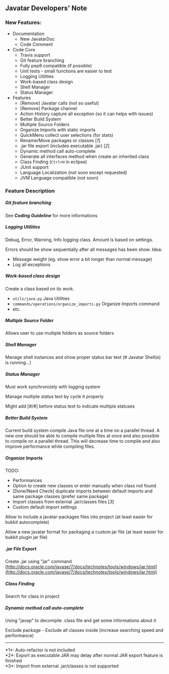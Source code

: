 ## Javatar Developers' Note

### New Features:
- Documentation
  - New JavatarDoc
  - Code Comment
- Code Core
  - Travis support
  - Git feature branching
  - Fully pep8 compatible (if possible)
  - Unit tests - small functions are easier to test
  - Logging Utilities
  - Work-based class design
  - Shell Manager
  - Status Manager
- Features
  - [Remove] Javatar calls (not so useful)
  - [Remove] Package channel
  - Action History capture all exception (so it can helps with issues)
  - Better Build System
  - Multiple Source Folders
  - Organize Imports with static imports
  - QuickMenu collect user selections (for stats)
  - Rename/Move packages or classes [*1*]
  - .jar file export (includes executable .jar) [*2*]
  - Dynamic method call auto-complete
  - Generate all interfaces method when create an inherited class
  - Class Finding (`Ctrl+H` in eclipse)
  - JUnit support
  - Language Localization (not soon except requested)
  - JVM Language compatible (not soon)

### Feature Description
##### Git feature branching
See ***Coding Guideline*** for more informations

##### Logging Utilities
Debug, Error, Warning, Info logging class. Amount is based on settings.

Errors should be show sequentially after all messages has been show.
Idea:

- Message weight (eg. show error a bit longer than normal message)
- Log all exceptions

##### Work-based class design
Create a class based on its work.

- `utils/java.py` Java Utilities
- `commands/operations/organize_imports.py` Organize Imports command
- etc.

##### Multiple Source Folder
Allows user to use multiple folders as source folders

##### Shell Manager
Manage shell instances and show proper status bar text (# Javatar Shell(s) is running...)

##### Status Manager
Must work synchronizely with logging system

Manage multiple status text by cycle it properly

Might add [#/#] before status text to indicate multiple statuses

##### Better Build System
Current build system compile Java file one at a time on a parallel thread. A new one should be able to compile multiple files at once and also possible to compile on a parallel thread. This will decrease time to compile and also improve performance while compiling files.

##### Organize Imports
TODO:

- Performances
- Option to create new classes or enter manually when class not found
- [Done/Need Check] duplicate imports between default imports and same package classes (prefer same package)
- Import classes from external .jar/classes files [*3*]
- Custom default import settings

Allow to include a javatar-packages files into project (at least easier for bukkit autocomplete)

Allow a new javatar format for packaging a custom jar file (at least easier for bukkit plugin jar file)

##### .jar File Export
Create .jar using "jar" command
[http://docs.oracle.com/javase/7/docs/technotes/tools/windows/jar.html](http://docs.oracle.com/javase/7/docs/technotes/tools/windows/jar.html)

##### Class Finding
Search for class in project

##### Dynamic method call auto-complete
Using "javap" to decompile .class file and get some informations about it

Exclude package - Exclude all classes inside (increase searching speed and performance)

<hr>
*1*: Auto-refactor is not included<br>
*2*: Export as executable JAR may delay after normal JAR export feature is finished<br>
*3*: Import from external .jar/classes is not supported
